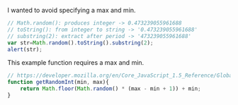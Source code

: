 I wanted to avoid specifying a max and min.
```javascript
// Math.random(): produces integer -> 0.473239055961688
// toString(): from integer to string -> '0.473239055961688'
// substring(2): extract after period -> '473239055961688'
var str=Math.random().toString().substring(2);
alert(str);
```
This example function requires a max and min.
```javascript
// https://developer.mozilla.org/en/Core_JavaScript_1.5_Reference/Global_Objects/Math/random#Examples
function getRandomInt(min, max){
	return Math.floor(Math.random() * (max - min + 1)) + min;
}
```